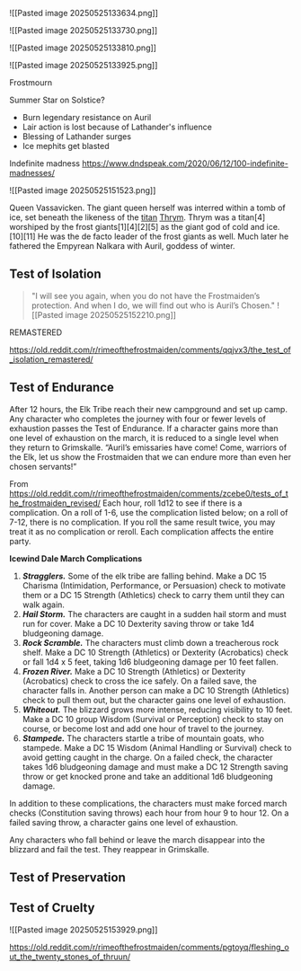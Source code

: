 ![[Pasted image 20250525133634.png]]

![[Pasted image 20250525133730.png]]

![[Pasted image 20250525133810.png]]

![[Pasted image 20250525133925.png]]

Frostmourn

Summer Star on Solstice?
- Burn legendary resistance on Auril
- Lair action is lost because of Lathander's influence
- Blessing of Lathander surges
- Ice mephits get blasted


Indefinite madness
https://www.dndspeak.com/2020/06/12/100-indefinite-madnesses/

![[Pasted image 20250525151523.png]]



Queen Vassavicken. The giant queen herself was interred within a tomb of ice, set beneath the likeness of the [titan](https://forgottenrealms.fandom.com/wiki/Titan "Titan") [Thrym](https://forgottenrealms.fandom.com/wiki/Thrym "Thrym"). Thrym was a titan[4] worshiped by the frost giants[1][4][2][5] as the giant god of cold and ice.[10][11] He was the de facto leader of the frost giants as well. Much later he fathered the Empyrean Nalkara with Auril, goddess of winter.



## Test of Isolation

> "I will see you again, when you do not have the Frostmaiden’s protection. And when I do, we will find out who is Auril’s Chosen."
![[Pasted image 20250525152210.png]]

REMASTERED

https://old.reddit.com/r/rimeofthefrostmaiden/comments/qqjvx3/the_test_of_isolation_remastered/



## Test of Endurance

After 12 hours, the Elk Tribe reach their new campground and set up camp. Any character who completes the journey with four or fewer levels of exhaustion passes the Test of Endurance. If a character gains more than one level of exhaustion on the march, it is reduced to a single level when they return to Grimskalle.
 “Auril’s emissaries have come! Come, warriors of
the Elk, let us show the Frostmaiden that we can endure
more than even her chosen servants!”

From https://old.reddit.com/r/rimeofthefrostmaiden/comments/zcebe0/tests_of_the_frostmaiden_revised/
Each hour, roll 1d12 to see if there is a complication. On a roll of 1-6, use the complication listed below; on a roll of 7-12, there is no complication. If you roll the same result twice, you may treat it as no complication or reroll. Each complication affects the entire party.

**Icewind Dale March Complications**

1. **_Stragglers._** Some of the elk tribe are falling behind. Make a DC 15 Charisma (Intimidation, Performance, or Persuasion) check to motivate them or a DC 15 Strength (Athletics) check to carry them until they can walk again.
2. **_Hail Storm._** The characters are caught in a sudden hail storm and must run for cover. Make a DC 10 Dexterity saving throw or take 1d4 bludgeoning damage.
3. **_Rock Scramble._** The characters must climb down a treacherous rock shelf. Make a DC 10 Strength (Athletics) or Dexterity (Acrobatics) check or fall 1d4 x 5 feet, taking 1d6 bludgeoning damage per 10 feet fallen.
4. **_Frozen River._** Make a DC 10 Strength (Athletics) or Dexterity (Acrobatics) check to cross the ice safely. On a failed save, the character falls in. Another person can make a DC 10 Strength (Athletics) check to pull them out, but the character gains one level of exhaustion.
5. **_Whiteout._** The blizzard grows more intense, reducing visibility to 10 feet. Make a DC 10 group Wisdom (Survival or Perception) check to stay on course, or become lost and add one hour of travel to the journey.
6. **_Stampede._** The characters startle a tribe of mountain goats, who stampede. Make a DC 15 Wisdom (Animal Handling or Survival) check to avoid getting caught in the charge. On a failed check, the character takes 1d6 bludgeoning damage and must make a DC 12 Strength saving throw or get knocked prone and take an additional 1d6 bludgeoning damage.

In addition to these complications, the characters must make forced march checks (Constitution saving throws) each hour from hour 9 to hour 12. On a failed saving throw, a character gains one level of exhaustion.

Any characters who fall behind or leave the march disappear into the blizzard and fail the test. They reappear in Grimskalle.






## Test of Preservation


## Test of Cruelty

![[Pasted image 20250525153929.png]]


https://old.reddit.com/r/rimeofthefrostmaiden/comments/pgtoyq/fleshing_out_the_twenty_stones_of_thruun/